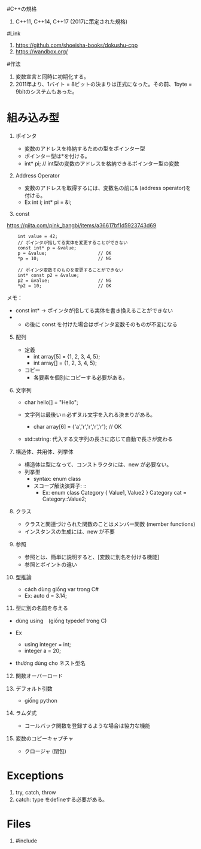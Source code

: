 #C++の規格
1. C++11, C++14, C++17 (2017に策定された規格)

#Link
1. https://github.com/shoeisha-books/dokushu-cpp
2. https://wandbox.org/

#作法
1. 変数宣言と同時に初期化する。
2. 2011年より、1バイト = 8ビットの決まりは正式になった。その前、1byte = 9bitのシステムもあった。

# 組み込み型
1. ポインタ
    - 変数のアドレスを格納するための型をポインター型
    - ポインター型は*を付ける。
    - int* pi; // int型の変数のアドレスを格納できるポインター型の変数

2. Address Operator
    - 変数のアドレスを取得するには、変数名の前に& (address operator)を付ける。
    - Ex
        int i;
        int* pi = &i;
        
3. const

https://qiita.com/pink_bangbi/items/a36617bf1d5923743d69

```
    int value = 42;
    // ポインタが指してる実体を変更することができない
    const int* p = &value;
    p = &value;                   // OK
    *p = 10;                      // NG

    // ポインタ変数そのものを変更することができない
    int* const p2 = &value;
    p2 = &value;                  // NG
    *p2 = 10;                     // OK
```
メモ：
- const int* → ポインタが指してる実体を書き換えることができない
- * の後に const を付けた場合はポインタ変数そのものが不変になる
    
5. 配列
    - 定義 
        - int array[5] = {1, 2, 3, 4, 5};
        - int array[] = {1, 2, 3, 4, 5};
    - コピー
        - 各要素を個別にコピーする必要がある。

6. 文字列
    - char hello[] = "Hello";
    - 文字列は最後いｎ必ずヌル文字を入れる決まりがある。
        - char array[6] = {'a','r','r','r','r'}; // OK
        
    - std::string: 代入する文字列の長さに応じて自動で長さが変わる  
    
7. 構造体、共用体、列挙体
    - 構造体は型になって、コンストラクタには、new が必要ない。    
    - 列挙型
        - syntax: enum class
        - スコープ解決演算子: ::
            - Ex: enum class Category
            {
            Value1,
            Value2
            } 
            Category cat = Category::Value2;
            
8. クラス
    - クラスと関連づけられた関数のことはメンバー関数 (member functions)
    - インスタンスの生成には、new が不要
    
9. 参照
    - 参照とは、簡単に説明すると、[変数に別名を付ける機能]
    - 参照とポイントの違い

10. 型推論
    - cách dùng giống var trong C#
    - Ex: auto d = 3.14;
    
11. 型に別の名前を与える
   - dùng using　(giống typedef trong C)
   - Ex
        - using integer = int;
        - integer a = 20;
        
   - thường dùng cho ネスト型名
   
12. 関数オーバーロード

13. デフォルト引数
    - giống python
    
14. ラムダ式
    - コールバック関数を登録するような場合は協力な機能
    
15. 変数のコピーキャプチャ
    - クロージャ (閉包)
   
        
# Exceptions
1. try, catch, throw     
2. catch: type をdefineする必要がある。

# Files
1. #include <fstream>

         
    